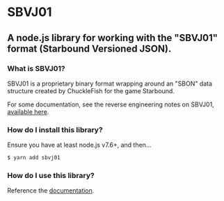 # SBVJ01

## A node.js library for working with the "SBVJ01" format (Starbound Versioned JSON).

### What is SBVJ01?

SBVJ01 is a proprietary binary format wrapping around an "SBON" data structure created by ChuckleFish for the game Starbound.

For some documentation, see the reverse engineering notes on SBVJ01, [available here](https://github.com/blixt/py-starbound/blob/master/FORMATS.md#sbvj01).

### How do I install this library?

Ensure you have at least node.js v7.6+, and then...

``` bash
$ yarn add sbvj01
```

### How do I use this library?

Reference the [documentation](https://damianb.github.io/SBVJ01/).
